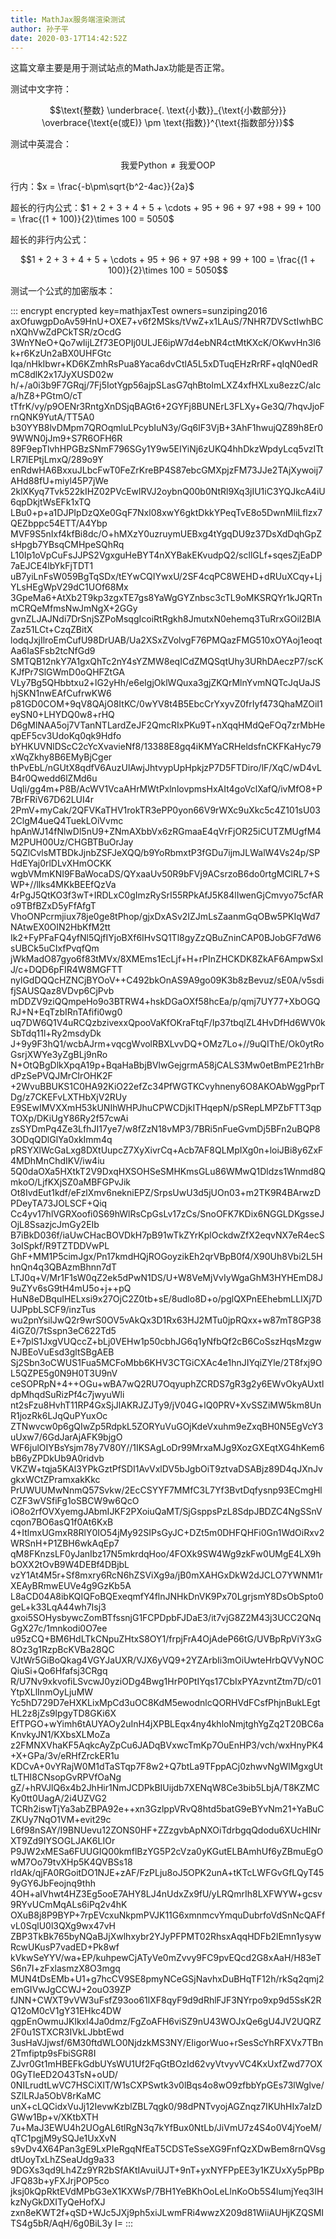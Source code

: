 ```yaml
---
title: MathJax服务端渲染测试
author: 孙子平
date: 2020-03-17T14:42:52Z
---
```


这篇文章主要是用于测试站点的MathJax功能是否正常。

<!-- more -->

测试中文字符：

$$\text{整数} \underbrace{. \text{小数}}_{\text{小数部分}} \overbrace{\text{e(或E)} \pm \text{指数}}^{\text{指数部分}}$$

测试中英混合：

$$\text{我爱Python}\neq\text{我爱OOP}$$

行内：$x = \frac{-b\pm\sqrt{b^2-4ac}}{2a}$

超长的行内公式：$1 + 2 + 3 + 4 + 5 + \cdots + 95 + 96 + 97 +98 + 99 + 100 = \frac{(1 + 100)}{2}\times 100 = 5050$

超长的非行内公式：

$$1 + 2 + 3 + 4 + 5 + \cdots + 95 + 96 + 97 +98 + 99 + 100 = \frac{(1 + 100)}{2}\times 100 = 5050$$

测试一个公式的加密版本：

::: encrypt encrypted key=mathjaxTest owners=sunziping2016
axOfuwgpDoAv59HnU+OXE7+v6f2MSks/tVwZ+x1LAuS/7NHR7DVSctIwhBCnXQhVwZdPCkTSR/zOcdG
3WnYNeO+Qo7wIijLZf73EOPIj0ULJE6ipW7d4ebNR4ctMtKXcK/OKwvHn3l6k+r6KzUn2aBX0UHFGtc
Iqa/nHkIbwr+KD6KZmhRsPua8Yaca6dvCtlA5L5xDTuqEHzRrRF+qIqN0edRmC8dlK2x17JyXUSD02w
h/+/a0i3b9F7GRqj/7Fj5IotYgp56ajpSLasG7qhBtolmLXZ4xfHXLxu8ezzC/aIca/hZ8+PGtmO/cT
tTfrK/vy/p9OENr3RntgXnDSjqBAGt6+2GYFj8BUNErL3FLXy+Ge3Q/7hqvJjoFrnQNK9YutA/TT5A0
b30YYB8lvDMpm7QROqmluLPcybIuN3y/Gq6lF3VjB+3AhF1hwujQZ89h8Er09WWN0jJm9+S7R6OFH6R
89F9epTlvhHPGBzSNmF796SGy1Y9w5EIYiNj6zUKQ4hhDkzWpdyLcq5vzITtLR7lEPtjLmxQ/289o9Y
enRdwHA6BxxuJLbcFwT0FeZrKreBP4S87ebcGMXpjzFM73JJe2TAjXywoij7AHd88fU+miyl45P7jWe
2klXKyq7Tvk522kIHZ02PVcEwlRVJ2oybnQ00b0NtRl9Xq3jIU1iC3YQJkcA4iU6qpDkjtWsEFk1xTQ
LBu0+p+a1DJPIpDzQXe0GqF7Nxl08xwY6gktDkkYPeqTvE8o5DwnMliLflzx7QEZbppc54ETT/A4Ybp
MVF9S5nIxf4kfBi8dc/O+hMXzY0uzruymUEBxg4tYgqDU9z37DsXdDqhGpZsHpgb7YBsqCMHpeSQhRq
L10Ip1oVpCuFsJJPS2VgxguHeBYT4nXYBakEKvudpQ2/scllGLf+sqesZjEaDP7aEJCE4lbYkFjTDT1
uB7yiLnFsW059BgTqSDx/tEYwCQIYwxU/2SF4cqPC8WEHD+dRUuXCqy+LjYLsHEgWpV29dC1UOf68Mx
3GpeMa6+AtXb2T9kp3zgxTE7gs8YaWgGYZnbsc3cTL9oMKSRQYr1kJQRTnmCRQeMfmsNwJmNgX+2GGy
gvnZLJAJNdi7DrSnjSZPoMsqgIcoiRtRgkh8JmutxN0ehemq3TuRrxGOiI2BIAZaz51LCt+CzqZBitX
lodqJxjIlroEmCufU98DrUAB/Ua2XSxZVolvgF76PMQazFMG510xOYAoj1eoqtAa6IaSFsb2tcNfGd9
SMTQB12nkY7A1gxQhTc2nY4sYZMW8eqICdZMQSqtUhy3URhDAeczP7/scKKJfPr7SlGWmD0oQHFZtGA
VLy7Bg5QHbbtxu2+lG2yHh/e6eIgjOklWQuxa3gjZKQrMlnYvmNQTcJqUaJShjSKN1nwEAfCufrwKW6
p81GD0COM+9qV8QAjO8ItKC/0wYV8t4B5EbcCrYxyvZ0frIyf473QhaMZOiI1eySN0+LHYDQ0w8+rHQ
D6gMlNAA5oj7VTanNTLardZeJF2QmcRIxPKu9T+nXqqHMdQeFOq7zrMbHeqpEF5cv3UdoKq0qk9Hdfo
bYHKUVNlDScC2cYcXvavieNf8/13388E8gq4iKMYaCRHeldsfnCKFKaHyc79xWqZkhy8B6EMyBjCger
thPvEbL/nGUtX8qdfV6AuzUlAwjJhtvypUpHpkjzP7D5FTDiro/lF/XqC/wD4vLB4r0Qwedd6lZMd6u
Uqli/gg4m+P8B/AcWV1VcaAHrMWtPxlnlovpmsHxAIt4goVclXafQ/ivMfO8+P7BrFRiV67D62LUI4r
2PmV+myCak/2QFVKaTHV1rokTR3ePP0yon66V9rWXc9uXkc5c4Z101sU032ClgM4ueQ4TuekLOiVvmc
hpAnWJ14fNlwDl5nU9+ZNmAXbbVx6zRGmaaE4qVrFjOR25iCUTZMUgfM4M2PUH00Uz/CHGBTBuOrJay
5QZlCvlsMTBDkJjnbZSFJeXQQ/b9YoRbmxtP3fGDu7ijmJLWalW4Vs24p/SPHdEYaj0rlDLvXHmOCKK
wgbVMmKNI9FBaWocaDS/QYxaaUv50R9bFVj9ACsrzoB6do0rtgMClRL7+SWP+//llks4MKkBEEfQzVa
4rPgJ5QtKO3f3wT+IRDLxC0gImzRySrI55RPkAfJ5K84lIwenGjCmvyo75cfARo9TBfBZxD5yFfAfgT
VhoONPcrmjiux78je0ge8tPhop/gjxDxASv2IZJmLsZaanmGqOBw5PKIqWd7NAtwEX0OIN2HbKfM2tt
Ik2+FyPFaFQ4yfNl5QjfIYjoBXf6IHvSQ1Tl8gyZzQBuZninCAP0BJobGF7dW6sUBCk5uCIxfPvqfQm
jWkMadO87gyo6f83tMVx/8XMEms1EcLjf+H+rPInZHCKDK8ZkAF6AmpwSxIJ/c+DQD6pFIR4W8MGFTT
nylGdDQQcHZNCjBYOoV++C492bkOnAS9A9go09K3b8zBevuz/sE0A/v5sdifjSAUSQaz8VDvp6CjPvb
mDDZV9ziQQmpeHo9o3BTRW4+hskDGaOXf58hcEa/p/qmj7UY77+XbOGQRJ+N+EqTzbIRnTAfifi0wg0
uq7DW6Q1V4uRCQzbzivexxQpooVaKfOKraFtqF/Ip37tbqlZL4HvDfHd6WV0kSbTdq11l+Ry2msdyDk
J+9y9F3hQ1/wcbAJrm+vqcgWvolRBXLvvDQ+OMz7Lo+//9uQIThE/Ok0ytRoGsrjXWYe3yZgBLj9nRo
N+OtQBgDlkXpqA19p+BqaHaBbjBVlwGejgrmA58jCALS3Mw0etBmPE21rhBrdPzSePVQJMrCIrOHK2F
+2WvuBBUKS1C0HA92KiO22efZc34PfWGTKCvyhneny6O8AKOAbWggPprTDg/z7CKEFvLXTHbXjV2RUy
E9SEwIMVXXmH53kUNIhWHPJhuCPWCDjkITHqepN/pSRepLMPZbFTT3qpTOXp/DKiUgY86Ry2f57cwAi
zsSYDmPq4Ze3LfhJI17ye7/w8fZzN18vMP3/7BRi5nFueGvmDj5BFn2uBQP83ODqQDlGlYa0xkImm4q
pRSYXlWcGaLxg8DXtUupcZ7XyXivrCq+Acb7AF8QLMpIXg0n+loiJBi8y6ZxF4MDhMnChdIKV/iw4iu
5Q0daOXa5HXtkT2V9DxqHXSOHSeSMHKmsGLu86WMwQ1Dldzs1Wnmd8QmkoO/LjfKXjSZ0aMBFGPvJik
Ot8IvdEut1kdf/eFzlXmv6nekniEPZ/SrpsUwU3d5jUOn03+m2TK9R4BArwzDPDeyTA73JOLSCF+Qiq
Cc4yv17hlVGRXoofi0S69hWlRsCpGsLv17zCs/SnoOFK7KDix6NGGLDKgsseJOjL8SsazjcJmGy2EIb
B7iBkD036f/iaUwCHacBOVDkH7pB91wTkZYrKplOckdwZfX2eqvNX7eR4ecS3oISpkf/R9TZTDDVwPL
GhF+MM1P5cimJgx/Pn17kmdHQjROGoyzikEh2qrVBpB0f4/X90Uh8Vbi2L5HhnQn4q3QBAzmBhnn7dT
LTJ0q+V/Mr1F1sW0qZ2ek5dPwN1DS/U+W8VeMjVvIyWgaGhM3HYHEmD8J9uZYv6sG9tH4mU5o+j++pQ
HuN8eDBquIHELxsi9x27OjC2Z0tb+sE/8udlo8D+o/pglQXPnEEhebmLLIXj7DUJPpbLSCF9/inzTus
wu2pnYsilJwQ2r9wrS0OV5vAkQx3D1Rx63HJ2MTu0jpRQxx+w87mT8GP384iGZ0/7tSspn3eC622Td5
E+7plS1JxgVUQccZ+bLj0VEHw1p50cbhJG6q1yNfbQf2cB6CoSszHqsMzgwNJBEoVuEsd3gltSBgAEB
Sj2Sbn3oCWUS1Fua5MCFoMbb6KHV3CTGiCXAc4e1hnJIYqiZYle/2T8fxj9OL5QZPE5g0N9H0T3U9nV
ceSOPRpN+4++OGu+wBA7wQ2RU7OqyuphZCRDS7gR3g2y6EWvOkyAUxtldpMhqdSuRizPf4c7jwyuWli
nt2sFzu8HvhT11RP4GxSjJlAKRJZJTy9/jV04G+lQ0PRV+XvSSZiMW5km8UnR1jozRk6LJqQuPYuxOc
ZTNwvcw0p6gQIwZp5RdpkL5ZORYuVuGOjKdeVxuhm9eZxqBH0N5EgVcY3uUxw7/6GdJarAjAFK9bjgO
WF6julOIYBsYsjm78y7V80Y//1IKSAgLoDr99MrxaMJg9XozGXEqtXG4hKem6bB6yZPDkUb9A0ridvb
VKZW+tqja5KAl3YPkGztPfSDI1AvVxlDV5bJgbOiT9ztvaDSABjz89D4qJXnJvgkxWCtZPramxakKkc
PrUWUUMwNnmQ57Svkw/2EcCSYYF7MMfC3L7Yf3BvtDqfysnp93ECmgHlCZF3wVSfiFg1oSBCW9w6QcO
iO8o2rfOVXyemgJAbmIJKF2PXoiuQaMT/SjGsppsPzL8SdpJBDZC4NgSSnVcqon7BO6asQ1f0At6KxB
4+ItlmxUGmxR8RlY0IO54jMy92SIPsGyJC+DZt5m0DHFQHFi0Gn1WdOiRxv2WRSnH+P1ZBH6wkAqEp7
qM8FKnzsLF0yJanIbz17N5mkrdqHoo/4FOXk9SW4Wg9zkFw0UMgE4LX9hbOXX2tOvB9W4DEBf4DBjbL
vzY1At4M5r+Sf8mxry6RcN6hZSViXg9a/jB0mXAHGxDkW2dJCLO7YWNM1rXEAyBRmwEUVe4g9GzKb5A
L8aCD04A8ibKQIQFoBQExeqmfY4flnJNHkDnVK9Px70LgrjsmY8DsObSpto0geL+k33LqA44wh7Isj3
gxoi5SOHysbywcZomBTfssnjG1FCPDpbFJDaE3/it7vjG8Z2M43j3UCC2QNqGgX27c/1mnkodi0O7ee
u95zCQ+BM6HdLTkCNpuZHtxS8OY1/frpjFrA4OjAdeP66tG/UVBpRpViY3xG8Oz3g1RzpBcKVBa28QC
VJtWr5GiBoQkag4VGYJaUXR/VJX6yVQ9+2YZArbIi3mOiUwteHrbQVVyNOCQiuSi+Qo6Hfafsj3CRgq
R/U7Nv9xkvofiLSvcwJ0yziODg4Bwg1HrP0PtIYqs17CbIxPYAzvntZtm7D/c01YtpXLlInmOyLjuMW
Yc5hD729D7eHXKLixMpCd3uOC8KdM5ewodnlcQORHVdFCsfPhjnBukLEgtHL2z8jZs9lpgyTD8GKi6X
EfTPGO+wYimh6tAUYAOy2uInH4jXPBLEqx4ny4khloNmjtghYgZq2T20BC6aKnvkyJN1/KXbsXLMoZa
z2FMNXVhaKF5AqkcAyZpCu6JADqBVxwcTmKp7OuEnHP3/vch/wxHnyPK4+X+GPa/3v/eRHfZrckER1u
KDCvA+0vYRajW0M1dTaSTqp7F8w2+Q7btLa9TFppACj0zhwvNgWlMgxgUttLTHI8CNsopGvRPVfOaNg
gZ/+hRVJlQ6x4b2JhHir1NmJCDPkBIUijdb7XENqW8Ce3bib5LbjA/T8KZMCKy0tt0UagA/2i4UZVG2
TCRh2iswTjYa3abZBPA92e++xn3GzlppVRvQ8htd5batG9eBYvNm21+YaBuCZKUy7NqO1VM+evit29c
L6f98nSAY/I9BNUevu12ZONS0HF+ZZzgvbApNXOiTdrbgqQdodu6XUcHINrXT9Zd9IYSOGLJAK6LIOr
P9JW2xMESa6FUUGIQ00kmflBzYG5P2cVza0yKGutELBAmhUf6yZBmuEgOwM7Oo79tvXHp5K4QVBSs18
rldAk/qjFA0RGoitDO1NJE+zAF/FzPLju8oJ5OPK2unA+tKTcLWFGvGfLQyT459yGY6JbFeojnq9thh
4OH+aIVhwt4HZ3Eg5ooE7AHY8LJ4nUdxZx9fU/yLRQmrIh8LXFWYW+gcsv9RYvUCmMqALs6iPq2v4hK
OXuB8j8P9BYP+7rpEVcxuNkpmPVJK11G6xmnmcvYmquDubrfoVdSnNcQAFfvL0SqlU0l3QXg9wx47vH
ZBP3TkBk765byNQaBJjXwlhxybr2YJyPFPMT02RhsxAqqHDFb2lEmn1ysywRcwUKusP7vadED+Pk8wf
kVkwSeYYV/wa+EP/kuhpewCjATyVe0mZvvy9FC9pvEQcd2G8xAaH/H83eTS6n7I+zFxlasmzX8O3mgq
MUN4tDsEMb+U1+g7hcCV9SE8pmyNCeGSjNavhxDuBHqTF12h/rkSq2qmj2emGIVwJgCCWJ+2ouO39ZP
fJNN+CWXT9vVW3uFsfZ93oo61lXF8qyF9d9dRhlFJF3NYrpo9xp9d5SsK2RQ12oM0cV1gY31EHkc4DW
qgpEnOwmuJKlkxl4Ja0dmz/FgZoAFH6viSZ9nU43WOJxQe6gU4JV2UQRZ2F0u1STXCR3IVkLJbbtEwd
3usHaVJjwsf/6M30ftdWLO0NjdzkMS3NY/EIigorWuo+rSesScYhRFXVx7TBn2Tmfiptp9sFbiSGR8I
ZJvr0Gt1mHBEFkGdbUYsWU1Uf2FqGtBOzId62vyVtvyvVC4KxUxfZwd77OX0GyTIeED2O43TsN+oUD/
0NILrudtLwVC7HSCiXIT/W1sCXPSwtk3v0lBqs4o8wO9zfbbYpGEs73lWglve/SZlLRJa5ObV8rKaMC
unX+cLQCidxVuJj12IevwKzblZBL7qgk0/98dPNTvyojAGZnqz7IKUhHIx7aIzDGWw1Bp+v/XKtbXTH
7u+MaJ3EWU4h2UOgAL6tlRgN3q7kYfBux0NtLb/JiVmU7z4S4o0V4jYoeM/qTC1pgjM9ySQJe1UxXvN
s9vDv4X64Pan3gE9LxPIeRgqNfEaT5CDSTeSseXG9FnfQzXDwBem8rnQVsgdtUoyTxLhZSeaUdg9a33
9DGXs3qd9Lh4Zz9YR2bSfAKtIAvuiUJT+9nT+yxNYFPpEE3y1KZUxXy5pPBpJFQ83b+yFXJrjPOP5co
jksj0kQpRktEVdMPbG3eX1KXWsP/7BH1YeBKhOoLeLlnKoOb5S4lumjYeq3IHkzNyGkDXITyQeHofXJ
zxn8eKWT2f+qSD+WJc5JXj9ph5xiJLwmFRi4wwzX209d81WiiAUHjKZQSMITS4g5bR/AqH/6g0BiL3y
I=
:::
